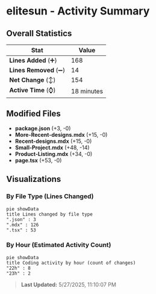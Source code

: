 # elitesun - Activity Summary 

## Overall Statistics

| Stat                   | Value                                                             |
| ---------------------- | ----------------------------------------------------------------- |
| **Lines Added** (➕)   | 168                                          |
| **Lines Removed** (➖) | 14                                        |
| **Net Change** (↕)    | 154                |
| **Active Time** (⌚)   | 18 minutes |


## Modified Files
- **package.json** (+3, -0)
- **More-Recent-designs.mdx** (+15, -0)
- **Recent-designs.mdx** (+15, -0)
- **Small-Project.mdx** (+48, -14)
- **Product-Listing.mdx** (+34, -0)
- **page.tsx** (+53, -0)

## Visualizations

### By File Type (Lines Changed)

```mermaid
pie showData
title Lines changed by file type
".json" : 3
".mdx" : 126
".tsx" : 53
```

### By Hour (Estimated Activity Count)

```mermaid
pie showData
title Coding activity by hour (count of changes)
"22h" : 8
"23h" : 2
```


> **Last Updated:** 5/27/2025, 11:10:07 PM